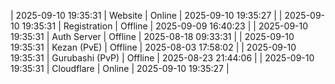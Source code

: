 | 2025-09-10 19:35:31 | Website | Online | 2025-09-10 19:35:27 |
| 2025-09-10 19:35:31 | Registration | Offline | 2025-09-09 16:40:23 |
| 2025-09-10 19:35:31 | Auth Server | Offline | 2025-08-18 09:33:31 |
| 2025-09-10 19:35:31 | Kezan (PvE) | Offline | 2025-08-03 17:58:02 |
| 2025-09-10 19:35:31 | Gurubashi (PvP) | Offline | 2025-08-23 21:44:06 |
| 2025-09-10 19:35:31 | Cloudflare | Online | 2025-09-10 19:35:27 |
